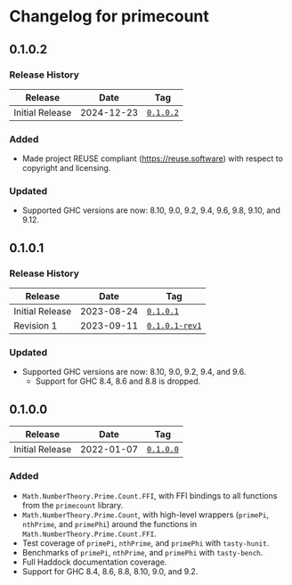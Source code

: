 <!--
SPDX-FileCopyrightText: Copyright Preetham Gujjula
SPDX-License-Identifier: BSD-3-Clause
-->

# Changelog for primecount

## 0.1.0.2

### Release History

| Release         | Date       | Tag              |
| --------------- | ---------- | ---------------- |
| Initial Release | 2024-12-23 | [`0.1.0.2`]      |

### Added
* Made project REUSE compliant (https://reuse.software) with respect to
  copyright and licensing.

### Updated
* Supported GHC versions are now: 8.10, 9.0, 9.2, 9.4, 9.6, 9.8, 9.10, and 9.12.

## 0.1.0.1

### Release History

| Release         | Date       | Tag              |
| --------------- | ---------- | ---------------- |
| Initial Release | 2023-08-24 | [`0.1.0.1`]      |
| Revision 1      | 2023-09-11 | [`0.1.0.1-rev1`] |

### Updated
* Supported GHC versions are now: 8.10, 9.0, 9.2, 9.4, and 9.6.
  * Support for GHC 8.4, 8.6 and 8.8 is dropped.

## 0.1.0.0

| Release         | Date       | Tag              |
| --------------- | ---------- | ---------------- |
| Initial Release | 2022-01-07 | [`0.1.0.0`]      |

### Added
* `Math.NumberTheory.Prime.Count.FFI`, with FFI bindings to all functions from the
  `primecount` library.
* `Math.NumberTheory.Prime.Count`, with high-level wrappers (`primePi`,
  `nthPrime`, and `primePhi`) around the functions in
  `Math.NumberTheory.Prime.Count.FFI`.
* Test coverage of `primePi`, `nthPrime`, and `primePhi` with `tasty-hunit`.
* Benchmarks of `primePi`, `nthPrime`, and `primePhi` with `tasty-bench`.
* Full Haddock documentation coverage.
* Support for GHC 8.4, 8.6, 8.8, 8.10, 9.0, and 9.2.

[`0.1.0.2`]: https://github.com/pgujjula/primecount-haskell/releases/tag/0.1.0.2
[`0.1.0.1-rev1`]: https://github.com/pgujjula/primecount-haskell/releases/tag/0.1.0.1-rev1
[`0.1.0.1`]: https://github.com/pgujjula/primecount-haskell/releases/tag/0.1.0.1
[`0.1.0.0`]: https://github.com/pgujjula/primecount-haskell/releases/tag/0.1.0.0
